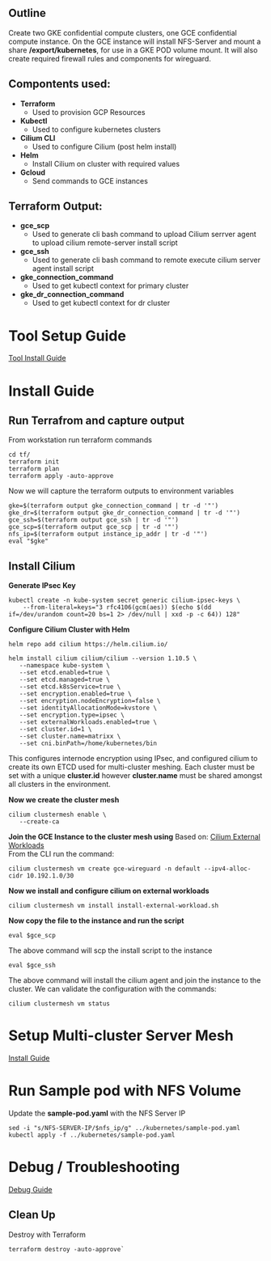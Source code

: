 ## Outline
Create two GKE confidential compute clusters, one GCE confidential compute instance. On the GCE instance will install NFS-Server and mount a share __/export/kubernetes__, for use in a GKE POD volume mount. It will also create required firewall rules and components for wireguard.

## Compontents used:
- **Terraform**
    - Used to provision GCP Resources
- **Kubectl**
    - Used to configure kubernetes clusters
- **Cilium CLI**
    - Used to configure Cilium (post helm install)
- **Helm**
    - Install Cilium on cluster with required values
- **Gcloud**
    - Send commands to GCE instances

## Terraform Output:
- **gce_scp**
    - Used to generate cli bash command to upload Cilium serrver agent to upload cilium remote-server install script
- **gce_ssh**
    - Used to generate cli bash command to remote execute cilium server agent install script
- **gke_connection_command**
    - Used to get kubectl context for primary cluster
- **gke_dr_connection_command**
    - Used to get kubectl context for dr cluster

# Tool Setup Guide

[Tool Install Guide](tools/ReadMe.md)

# Install Guide

## Run Terrafrom and capture output
From workstation run terraform commands
```
cd tf/
terraform init
terraform plan
terraform apply -auto-approve
```
Now we will capture the terraform outputs to environment variables
```
gke=$(terraform output gke_connection_command | tr -d '"')
gke_dr=$(terraform output gke_dr_connection_command | tr -d '"')
gce_ssh=$(terraform output gce_ssh | tr -d '"')
gce_scp=$(terraform output gce_scp | tr -d '"')
nfs_ip=$(terraform output instance_ip_addr | tr -d '"')
eval "$gke"
```

## Install Cilium
**Generate IPsec Key**
```
kubectl create -n kube-system secret generic cilium-ipsec-keys \
    --from-literal=keys="3 rfc4106(gcm(aes)) $(echo $(dd if=/dev/urandom count=20 bs=1 2> /dev/null | xxd -p -c 64)) 128"
```

**Configure Cilium Cluster with Helm**
```
helm repo add cilium https://helm.cilium.io/

helm install cilium cilium/cilium --version 1.10.5 \
   --namespace kube-system \
   --set etcd.enabled=true \
   --set etcd.managed=true \
   --set etcd.k8sService=true \
   --set encryption.enabled=true \
   --set encryption.nodeEncryption=false \
   --set identityAllocationMode=kvstore \
   --set encryption.type=ipsec \
   --set externalWorkloads.enabled=true \
   --set cluster.id=1 \
   --set cluster.name=matrixx \
   --set cni.binPath=/home/kubernetes/bin
```
This configures internode encryption using IPsec, and configured cilium to create its own ETCD used for multi-cluster meshing. Each cluster must be set with a unique **cluster.id** however **cluster.name** must be shared amongst all clusters in the environment.

**Now we create the cluster mesh**
```
cilium clustermesh enable \
   --create-ca
```

**Join the GCE Instance to the cluster mesh using**
Based on: [Cilium External Workloads](https://docs.cilium.io/en/v1.10/gettingstarted/external-workloads/)<br />
From the CLI run the command:
```
cilium clustermesh vm create gce-wireguard -n default --ipv4-alloc-cidr 10.192.1.0/30
```

**Now we install and configure cilium on external workloads**
```
cilium clustermesh vm install install-external-workload.sh
```

**Now copy the file to the instance and run the script**
```
eval $gce_scp
```
The above command will scp the install script to the instance
```
eval $gce_ssh
```
The above command will install the cilium agent and join the instance to the cluster. We can validate the configuration with the commands:
```
cilium clustermesh vm status
```

# Setup Multi-cluster Server Mesh
[Install Guide](multi-cluster/ReadMe.md)

# Run Sample pod with NFS Volume
Update the __sample-pod.yaml__ with the NFS Server IP
```
sed -i "s/NFS-SERVER-IP/$nfs_ip/g" ../kubernetes/sample-pod.yaml
kubectl apply -f ../kubernetes/sample-pod.yaml
```

# Debug / Troubleshooting
[Debug Guide](debug/ReadMe.md)

## Clean Up
Destroy with Terraform
```
terraform destroy -auto-approve`
```
